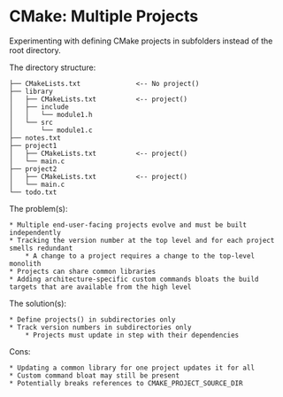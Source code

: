 # CMake: Multiple Projects

Experimenting with defining CMake projects in subfolders instead of the root directory.

The directory structure:
```
├── CMakeLists.txt              <-- No project()
├── library
│   ├── CMakeLists.txt          <-- project()
│   ├── include
│   │   └── module1.h
│   └── src
│       └── module1.c
├── notes.txt
├── project1
│   ├── CMakeLists.txt          <-- project()
│   └── main.c
├── project2
│   ├── CMakeLists.txt          <-- project()
│   └── main.c
└── todo.txt
```

The problem(s):

	* Multiple end-user-facing projects evolve and must be built independently
	* Tracking the version number at the top level and for each project smells redundant
		* A change to a project requires a change to the top-level monolith
	* Projects can share common libraries
	* Adding architecture-specific custom commands bloats the build targets that are available from the high level

The solution(s):

	* Define projects() in subdirectories only
	* Track version numbers in subdirectories only
		* Projects must update in step with their dependencies

Cons:

	* Updating a common library for one project updates it for all
	* Custom command bloat may still be present
	* Potentially breaks references to CMAKE_PROJECT_SOURCE_DIR
